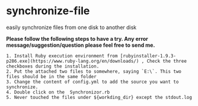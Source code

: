 synchronize-file
================

easily synchronize files from one disk to another disk

**Please follow the following steps to have a try. Any error message/suggestion/question please feel free to send me.**

```
1. Install Ruby execution environment from [rubyinstaller-1.9.3-p286.exe](https://www.ruby-lang.org/en/downloads/) , Check the three checkboxes during the installation.
2. Put the attached two files to somewhere, saying `E:\`. This two files should be in the same folder 
3. Change the content of config.yml to add the source you want to synchronize.
4. Double click on the  Synchronizor.rb 
5. Never touched the files under ${workding_dir} except the stdout.log

```
